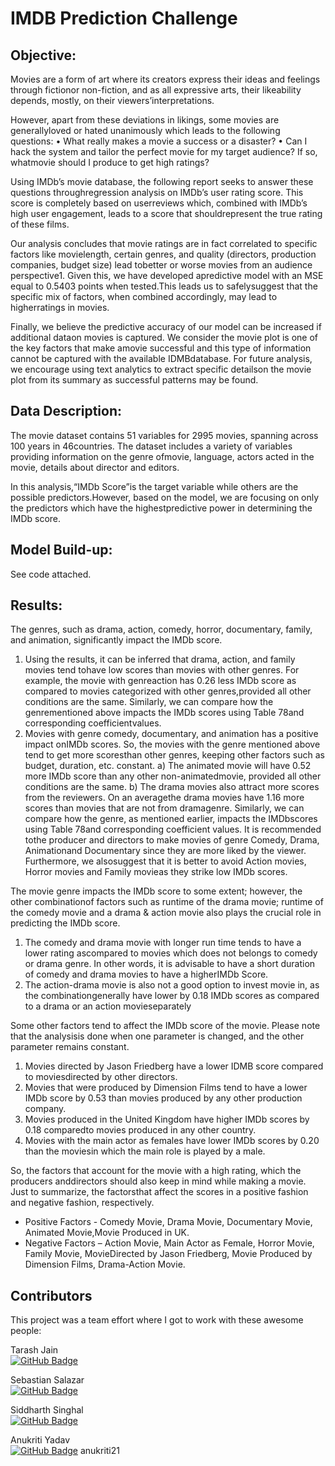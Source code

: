 # IMDB Prediction Challenge

## Objective:

Movies are a form of art where its creators express their ideas and feelings through fictionor non-fiction, and as all expressive arts, their likeability depends, mostly, on their viewers’interpretations. 

However, apart from these deviations in likings, some movies are generallyloved or hated unanimously which leads to the following questions:
  • What really makes a movie a success or a disaster?
  • Can I hack the system and tailor the perfect movie for my target audience? If so, whatmovie should I produce to get high ratings?

Using IMDb’s movie database, the following report seeks to answer these questions throughregression analysis on IMDb’s user rating score.  This score is completely based on userreviews which, combined with IMDb’s high user engagement, leads to a score that shouldrepresent the true rating of these films.

Our analysis concludes that movie ratings are in fact correlated to specific factors like movielength, certain genres, and quality (directors, production companies, budget size) lead tobetter or worse movies from an audience perspective1.  Given this, we have developed apredictive model with an MSE equal to 0.5403 points when tested.This leads us to safelysuggest that the specific mix of factors, when combined accordingly, may lead to higherratings in movies.

Finally, we believe the predictive accuracy of our model can be increased if additional dataon movies is captured. We consider the movie plot is one of the key factors that make amovie successful and this type of information cannot be captured with the available IDMBdatabase. For future analysis, we encourage using text analytics to extract specific detailson the movie plot from its summary as successful patterns may be found.

## Data Description:

The movie dataset contains 51 variables for 2995 movies, spanning across 100 years in 46countries. The dataset includes a variety of variables providing information on the genre ofmovie, language, actors acted in the movie, details about director and editors.

In this analysis,“IMDb Score”is the target variable while others are the possible predictors.However, based on the model, we are focusing on only the predictors which have the highestpredictive power in determining the IMDb score.

## Model Build-up:

See code attached.

## Results:

The genres, such as drama, action, comedy, horror, documentary, family, and animation, significantly impact the IMDb score.

1) Using the results, it can be inferred that drama, action, and family movies tend tohave low scores than movies with other genres. For example, the movie with genreaction has 0.26 less IMDb score as compared to movies categorized with other genres,provided all other conditions are the same. Similarly, we can compare how the genrementioned above impacts the IMDb scores using Table 78and corresponding coefficientvalues.
2) Movies with genre comedy, documentary, and animation has a positive impact onIMDb scores. So, the movies with the genre mentioned above tend to get more scoresthan other genres, keeping other factors such as budget, duration, etc. constant.
  a) The animated movie will have 0.52 more IMDb score than any other non-animatedmovie, provided all other conditions are the same.
  b) The drama movies also attract more scores from the reviewers. On an averagethe drama movies have 1.16 more scores than movies that are not from dramagenre. Similarly, we    can compare how the genre, as mentioned earlier, impacts the IMDbscores using Table 78and corresponding coefficient values. It is recommended tothe producer and directors    to make movies of genre Comedy, Drama, Animationand Documentary since they are more liked by the viewer. Furthermore, we alsosuggest that it is better to avoid Action        movies, Horror movies and Family movieas they strike low IMDb scores.

The movie genre impacts the IMDb score to some extent; however, the other combinationof factors such as runtime of the drama movie; runtime of the comedy movie and a drama & action movie also plays the crucial role in predicting the IMDb score.
1) The comedy and drama movie with longer run time tends to have a lower rating ascompared to movies which does not belongs to comedy or drama genre. In other words, it is advisable to have a short duration of comedy and drama movies to have a higherIMDb Score.
2) The action-drama movie is also not a good option to invest movie in, as the combinationgenerally have lower by 0.18 IMDb scores as compared to a drama or an action movieseparately

Some other factors tend to affect the IMDb score of the movie. Please note that the analysisis done when one parameter is changed, and the other parameter remains constant.
1) Movies directed by Jason Friedberg have a lower IDMB score compared to moviesdirected by other directors.
2) Movies that were produced by Dimension Films tend to have a lower IMDb score by 0.53 than movies produced by any other production company.
3) Movies produced in the United Kingdom have higher IMDb scores by 0.18 comparedto movies produced in any other country.
4) Movies with the main actor as females have lower IMDb scores by 0.20 than the moviesin which the main role is played by a male.

So, the factors that account for the movie with a high rating, which the producers anddirectors should also keep in mind while making a movie. Just to summarize, the factorsthat affect the scores in a positive fashion and negative fashion, respectively.
  - Positive Factors - Comedy Movie, Drama Movie, Documentary Movie, Animated Movie,Movie Produced in UK.
  - Negative Factors – Action Movie, Main Actor as Female, Horror Movie, Family Movie, MovieDirected by Jason Friedberg, Movie Produced by Dimension Films, Drama-Action Movie.

## Contributors
This project was a team effort where I got to work with these awesome people:

Tarash Jain<br> 
[![GitHub Badge](https://img.shields.io/badge/GitHub-Profile-informational?style=flat&logo=github&logoColor=white&color=0D76A8)](https://github.com/tarashjain)

Sebastian Salazar<br>
[![GitHub Badge](https://img.shields.io/badge/GitHub-Profile-informational?style=flat&logo=github&logoColor=white&color=0D76A8)](https://github.com/sebsalazar94)

Siddharth Singhal<br>
[![GitHub Badge](https://img.shields.io/badge/GitHub-Profile-informational?style=flat&logo=github&logoColor=white&color=0D76A8)](https://github.com/siddharthsinghal01)

Anukriti Yadav<br>
[![GitHub Badge](https://img.shields.io/badge/GitHub-Profile-informational?style=flat&logo=github&logoColor=white&color=0D76A8)](https://github.com/anukriti21)
anukriti21
<br> 
